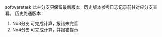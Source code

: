 softwaretask
此主分支只保留最新版本，历史版本参考日志记录前往对应分支查看。
历史跑通版本：
  1. No3分支  可完成计算，报错未完善
  2. No4分支  可完成计算，并报错提示
